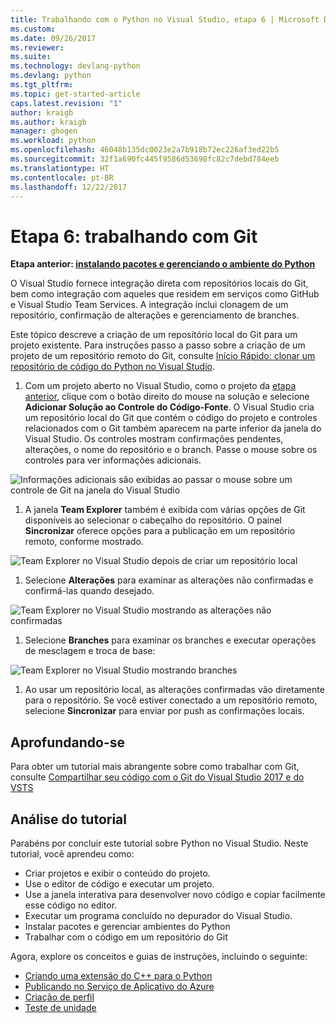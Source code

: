 ```yaml
---
title: Trabalhando com o Python no Visual Studio, etapa 6 | Microsoft Docs
ms.custom: 
ms.date: 09/26/2017
ms.reviewer: 
ms.suite: 
ms.technology: devlang-python
ms.devlang: python
ms.tgt_pltfrm: 
ms.topic: get-started-article
caps.latest.revision: "1"
author: kraigb
ms.author: kraigb
manager: ghogen
ms.workload: python
ms.openlocfilehash: 46048b135dc0023e2a7b918b72ec226af3ed22b5
ms.sourcegitcommit: 32f1a690fc445f9586d53698fc82c7debd784eeb
ms.translationtype: HT
ms.contentlocale: pt-BR
ms.lasthandoff: 12/22/2017
---
```

# <a name="step-6-working-with-git"></a>Etapa 6: trabalhando com Git

**Etapa anterior: [instalando pacotes e gerenciando o ambiente do Python](vs-tutorial-01-05.md)**

O Visual Studio fornece integração direta com repositórios locais do Git, bem como integração com aqueles que residem em serviços como GitHub e Visual Studio Team Services. A integração inclui clonagem de um repositório, confirmação de alterações e gerenciamento de branches.

Este tópico descreve a criação de um repositório local do Git para um projeto existente. Para instruções passo a passo sobre a criação de um projeto de um repositório remoto do Git, consulte [Início Rápido: clonar um repositório de código do Python no Visual Studio](quickstart-03-project-from-repository.md).

1. Com um projeto aberto no Visual Studio, como o projeto da [etapa anterior](vs-tutorial-01-05.md), clique com o botão direito do mouse na solução e selecione **Adicionar Solução ao Controle do Código-Fonte**. O Visual Studio cria um repositório local do Git que contém o código do projeto e controles relacionados com o Git também aparecem na parte inferior da janela do Visual Studio. Os controles mostram confirmações pendentes, alterações, o nome do repositório e o branch. Passe o mouse sobre os controles para ver informações adicionais.

  ![Informações adicionais são exibidas ao passar o mouse sobre um controle de Git na janela do Visual Studio](media/working-with-git-01.png)

1. A janela **Team Explorer** também é exibida com várias opções de Git disponíveis ao selecionar o cabeçalho do repositório. O painel **Sincronizar** oferece opções para a publicação em um repositório remoto, conforme mostrado.

  ![Team Explorer no Visual Studio depois de criar um repositório local](media/working-with-git-02.png)

1. Selecione **Alterações** para examinar as alterações não confirmadas e confirmá-las quando desejado.

  ![Team Explorer no Visual Studio mostrando as alterações não confirmadas](media/working-with-git-03.png)

1. Selecione **Branches** para examinar os branches e executar operações de mesclagem e troca de base:

  ![Team Explorer no Visual Studio mostrando branches](media/working-with-git-04.png)

1. Ao usar um repositório local, as alterações confirmadas vão diretamente para o repositório. Se você estiver conectado a um repositório remoto, selecione **Sincronizar** para enviar por push as confirmações locais.

## <a name="going-deeper"></a>Aprofundando-se

Para obter um tutorial mais abrangente sobre como trabalhar com Git, consulte [Compartilhar seu código com o Git do Visual Studio 2017 e do VSTS](https://docs.microsoft.com/vsts/git/share-your-code-in-git-vs-2017)

## <a name="tutorial-review"></a>Análise do tutorial

Parabéns por concluir este tutorial sobre Python no Visual Studio. Neste tutorial, você aprendeu como:

- Criar projetos e exibir o conteúdo do projeto.
- Use o editor de código e executar um projeto.
- Use a janela interativa para desenvolver novo código e copiar facilmente esse código no editor.
- Executar um programa concluído no depurador do Visual Studio.
- Instalar pacotes e gerenciar ambientes do Python
- Trabalhar com o código em um repositório do Git

Agora, explore os conceitos e guias de instruções, incluindo o seguinte:

- [Criando uma extensão do C++ para o Python](cpp-and-python.md)
- [Publicando no Serviço de Aplicativo do Azure](publishing-to-azure.md)
- [Criação de perfil](profiling.md)
- [Teste de unidade](unit-testing.md)
